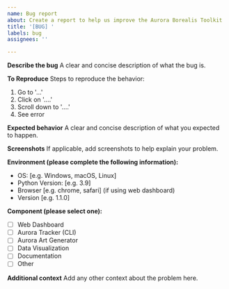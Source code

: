 ```yaml
---
name: Bug report
about: Create a report to help us improve the Aurora Borealis Toolkit
title: '[BUG] '
labels: bug
assignees: ''

---
```


**Describe the bug**
A clear and concise description of what the bug is.

**To Reproduce**
Steps to reproduce the behavior:
1. Go to '...'
2. Click on '....'
3. Scroll down to '....'
4. See error

**Expected behavior**
A clear and concise description of what you expected to happen.

**Screenshots**
If applicable, add screenshots to help explain your problem.

**Environment (please complete the following information):**
- OS: [e.g. Windows, macOS, Linux]
- Python Version: [e.g. 3.9]
- Browser [e.g. chrome, safari] (if using web dashboard)
- Version [e.g. 1.1.0]

**Component (please select one):**
- [ ] Web Dashboard
- [ ] Aurora Tracker (CLI)
- [ ] Aurora Art Generator
- [ ] Data Visualization
- [ ] Documentation
- [ ] Other

**Additional context**
Add any other context about the problem here.
